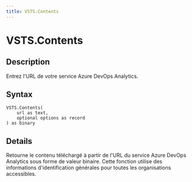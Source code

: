 ```yaml
---
title: VSTS.Contents
---
```


# VSTS.Contents


## Description

Entrez l&#39;URL de votre service Azure DevOps Analytics.


## Syntax

```powerquery
VSTS.Contents(
    url as text,
    optional options as record
) as binary
```


## Details

Retourne le contenu téléchargé à partir de l'URL du service Azure DevOps Analytics sous forme de valeur binaire. Cette fonction utilise des informations d'identification générales pour toutes les organisations accessibles.


